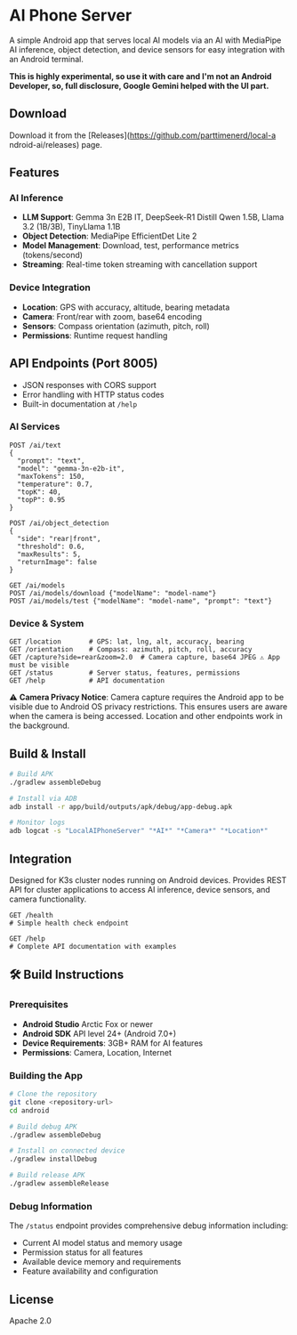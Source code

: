 # AI Phone Server

A simple Android app that serves local AI models via an AI with 
MediaPipe AI inference, object detection, and device sensors for easy integration
with an Android terminal.

**This is highly experimental, so use it with care and I'm not an Android Developer, so, 
full disclosure, Google Gemini helped with the UI part.**

## Download

Download it from the [Releases](https://github.com/parttimenerd/local-a ndroid-ai/releases) page.

## Features

### AI Inference
- **LLM Support**: Gemma 3n E2B IT, DeepSeek-R1 Distill Qwen 1.5B, Llama 3.2 (1B/3B), TinyLlama 1.1B
- **Object Detection**: MediaPipe EfficientDet Lite 2
- **Model Management**: Download, test, performance metrics (tokens/second)
- **Streaming**: Real-time token streaming with cancellation support

### Device Integration
- **Location**: GPS with accuracy, altitude, bearing metadata
- **Camera**: Front/rear with zoom, base64 encoding
- **Sensors**: Compass orientation (azimuth, pitch, roll)
- **Permissions**: Runtime request handling

## API Endpoints (Port 8005)

- JSON responses with CORS support
- Error handling with HTTP status codes
- Built-in documentation at `/help`

### AI Services
```http
POST /ai/text
{
  "prompt": "text",
  "model": "gemma-3n-e2b-it", 
  "maxTokens": 150,
  "temperature": 0.7,
  "topK": 40,
  "topP": 0.95
}
```

```http
POST /ai/object_detection
{
  "side": "rear|front",
  "threshold": 0.6,
  "maxResults": 5,
  "returnImage": false
}
```

```http
GET /ai/models
POST /ai/models/download {"modelName": "model-name"}
POST /ai/models/test {"modelName": "model-name", "prompt": "text"}
```

### Device & System
```http
GET /location       # GPS: lat, lng, alt, accuracy, bearing
GET /orientation    # Compass: azimuth, pitch, roll, accuracy  
GET /capture?side=rear&zoom=2.0  # Camera capture, base64 JPEG ⚠️ App must be visible
GET /status         # Server status, features, permissions
GET /help           # API documentation
```

⚠️ **Camera Privacy Notice**: Camera capture requires the Android app to be visible due to Android OS privacy restrictions. This ensures users are aware when the camera is being accessed. Location and other endpoints work in the background.

## Build & Install

```bash
# Build APK
./gradlew assembleDebug

# Install via ADB
adb install -r app/build/outputs/apk/debug/app-debug.apk

# Monitor logs
adb logcat -s "LocalAIPhoneServer" "*AI*" "*Camera*" "*Location*"
```

## Integration

Designed for K3s cluster nodes running on Android devices. Provides REST API for cluster applications to access AI inference, device sensors, and camera functionality.

```http
GET /health
# Simple health check endpoint
```

```http
GET /help
# Complete API documentation with examples
```

## 🛠️ Build Instructions

### Prerequisites
- **Android Studio** Arctic Fox or newer
- **Android SDK** API level 24+ (Android 7.0+)
- **Device Requirements**: 3GB+ RAM for AI features
- **Permissions**: Camera, Location, Internet

### Building the App
```bash
# Clone the repository
git clone <repository-url>
cd android

# Build debug APK
./gradlew assembleDebug

# Install on connected device  
./gradlew installDebug

# Build release APK
./gradlew assembleRelease
```

### Debug Information
The `/status` endpoint provides comprehensive debug information including:
- Current AI model status and memory usage
- Permission status for all features
- Available device memory and requirements
- Feature availability and configuration

## License
Apache 2.0